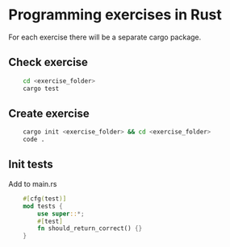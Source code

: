 # Programming exercises in Rust

For each exercise there will be a separate cargo package.

## Check exercise

```sh
    cd <exercise_folder>
    cargo test
```

## Create exercise

```sh
    cargo init <exercise_folder> && cd <exercise_folder>
    code .
```

## Init tests

Add to main.rs

```rust
    #[cfg(test)]
    mod tests {
        use super::*;
        #[test]
        fn should_return_correct() {}
    }
```
